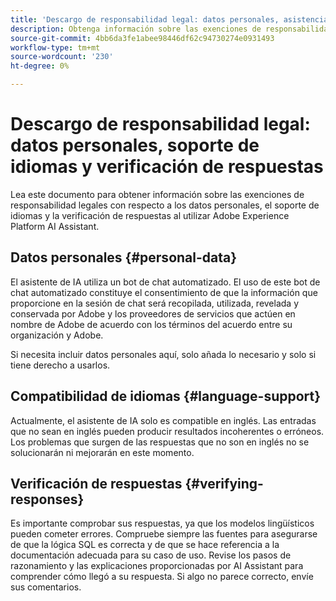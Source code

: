 ```yaml
---
title: 'Descargo de responsabilidad legal: datos personales, asistencia en el idioma y verificación de respuestas'
description: Obtenga información sobre las exenciones de responsabilidad legales relacionadas con los datos personales, el soporte de idiomas y la verificación de respuestas al utilizar AI Assistant.
source-git-commit: 4bb6da3fe1abee98446df62c94730274e0931493
workflow-type: tm+mt
source-wordcount: '230'
ht-degree: 0%

---
```


# Descargo de responsabilidad legal: datos personales, soporte de idiomas y verificación de respuestas

Lea este documento para obtener información sobre las exenciones de responsabilidad legales con respecto a los datos personales, el soporte de idiomas y la verificación de respuestas al utilizar Adobe Experience Platform AI Assistant.

## Datos personales {#personal-data}

El asistente de IA utiliza un bot de chat automatizado. El uso de este bot de chat automatizado constituye el consentimiento de que la información que proporcione en la sesión de chat será recopilada, utilizada, revelada y conservada por Adobe y los proveedores de servicios que actúen en nombre de Adobe de acuerdo con los términos del acuerdo entre su organización y Adobe.

Si necesita incluir datos personales aquí, solo añada lo necesario y solo si tiene derecho a usarlos.

## Compatibilidad de idiomas {#language-support}

Actualmente, el asistente de IA solo es compatible en inglés. Las entradas que no sean en inglés pueden producir resultados incoherentes o erróneos. Los problemas que surgen de las respuestas que no son en inglés no se solucionarán ni mejorarán en este momento.

## Verificación de respuestas {#verifying-responses}

Es importante comprobar sus respuestas, ya que los modelos lingüísticos pueden cometer errores. Compruebe siempre las fuentes para asegurarse de que la lógica SQL es correcta y de que se hace referencia a la documentación adecuada para su caso de uso. Revise los pasos de razonamiento y las explicaciones proporcionadas por AI Assistant para comprender cómo llegó a su respuesta. Si algo no parece correcto, envíe sus comentarios.

